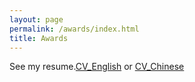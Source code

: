 ```yaml
---
layout: page
permalink: /awards/index.html
title: Awards
---
```


See my resume.[CV_English](https://laulen.github.io/file/CV-qianqianzhang.pdf) or [CV_Chinese](https://laulen.github.io/file/CV-CHINESE-20250905.pdf)